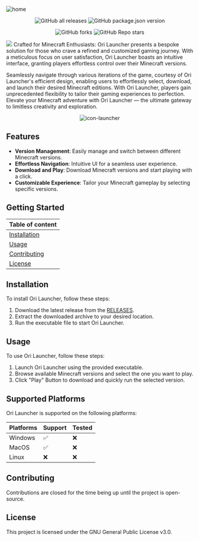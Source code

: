 ![home](https://raw.githubusercontent.com/ory-on/Ori-Launcher/main/custom_assets/banner-1.png)

[<p align="center">]()
![GitHub all releases](https://img.shields.io/github/downloads/ory-on/Ori-Launcher/total?style=for-the-badge)
![GitHub package.json version](https://img.shields.io/github/package-json/v/ory-on/Ori-Launcher?style=for-the-badge)
[<p align="center">]()
![GitHub forks](https://img.shields.io/github/forks/ory-on/Ori-Launcher?style=for-the-badge)
![GitHub Repo stars](https://img.shields.io/github/stars/ory-on/Ori-Launcher?style=for-the-badge)

<img src="https://user-images.githubusercontent.com/73097560/115834477-dbab4500-a447-11eb-908a-139a6edaec5c.gif">
Crafted for Minecraft Enthusiasts: Ori Launcher presents a bespoke solution for those who crave a refined and customized gaming journey. With a meticulous focus on user satisfaction, Ori Launcher boasts an intuitive interface, granting players effortless control over their Minecraft versions. 
<p align="center">
</p>
Seamlessly navigate through various iterations of the game, courtesy of Ori Launcher's efficient design, enabling users to effortlessly select, download, and launch their desired Minecraft editions. With Ori Launcher, players gain unprecedented flexibility to tailor their gaming experiences to perfection. Elevate your Minecraft adventure with Ori Launcher — the ultimate gateway to limitless creativity and exploration.

<p align="center"></p>
<p align="center"></p>
<p align="center"><img src="https://raw.githubusercontent.com/ory-on/Ori-Launcher/main/custom_assets/header-1.png" alt="icon-launcher"></p>

## Features

- **Version Management**: Easily manage and switch between different Minecraft versions.
- **Effortless Navigation**: Intuitive UI for a seamless user experience.
- **Download and Play**: Download Minecraft versions and start playing with a click.
- **Customizable Experience**: Tailor your Minecraft gameplay by selecting specific versions.

## Getting Started
| Table of content |
|----------|
| [Installation](#installation) |
| [Usage](#usage) |
| [Contributing](#contributing) |
| [License](#license) |

## Installation

To install Ori Launcher, follow these steps:

1. Download the latest release from the [RELEASES](https://github.com/ory-on/Ori-Launcher/releases).
2. Extract the downloaded archive to your desired location.
3. Run the executable file to start Ori Launcher.

## Usage

To use Ori Launcher, follow these steps:

1. Launch Ori Launcher using the provided executable.
2. Browse available Minecraft versions and select the one you want to play.
3. Click "Play" Button to download and quickly run the selected version.

## Supported Platforms

Ori Launcher is supported on the following platforms:

| Platforms | Support | Tested |
|----------|----------|----------|
| Windows | ✅ | ❌ |
| MacOS | ✅ | ❌ |
| Linux | ❌ | ❌ |
  
## Contributing

Contributions are closed for the time being up until the project is open-source.


## License

This project is licensed under the GNU General Public License v3.0.
